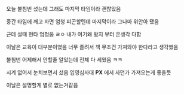 오늘 불침번 섰는데 그래도 마지막 타임이라 괜찮았음

중간 타임에 깨고 자면 엄청 피곤할텐데 마지막이라 그나마 위안아 됐음

근데 설때 현타 엄청옴 ㄹㅇ 내가 여기왜 왔지 부터 온생각 다함

이날은 교육이 대부분이였음 너무 졸려서 책 무조건 가져와야 한다라고 생각했음

불침번 어제해서 안할줄 알았는데 전체 다 세웠음 ㅋㅋ

시계 없어서 눈치보면서 섰음 입영심사대 **PX** 에서 사던가 가져오는게 좋을듯

이날은 설명할게 별로 없는거같음
